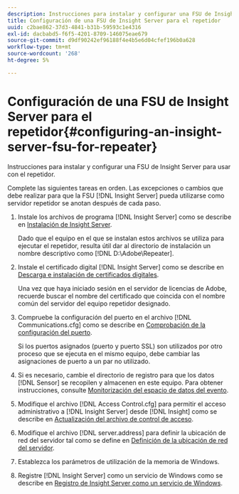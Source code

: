```yaml
---
description: Instrucciones para instalar y configurar una FSU de Insight Server para usar con el repetidor.
title: Configuración de una FSU de Insight Server para el repetidor
uuid: c2bae862-37d3-4841-b31b-59593c1e4316
exl-id: dacbabd5-f6f5-4201-8709-146075eae679
source-git-commit: d9df90242ef96188f4e4b5e6d04cfef196b0a628
workflow-type: tm+mt
source-wordcount: '268'
ht-degree: 5%

---
```


# Configuración de una FSU de Insight Server para el repetidor{#configuring-an-insight-server-fsu-for-repeater}

Instrucciones para instalar y configurar una FSU de Insight Server para usar con el repetidor.

Complete las siguientes tareas en orden. Las excepciones o cambios que debe realizar para que la FSU [!DNL Insight Server] pueda utilizarse como servidor repetidor se anotan después de cada paso.

1. Instale los archivos de programa [!DNL Insight Server] como se describe en [Instalación de Insight Server](../../../../home/c-inst-svr/c-install-ins-svr/c-install-ins-svr.md#concept-1c796b4ca427474f99ec6ba34d8254cd).

   Dado que el equipo en el que se instalan estos archivos se utiliza para ejecutar el repetidor, resulta útil dar al directorio de instalación un nombre descriptivo como [!DNL D:\Adobe\Repeater].

1. Instale el certificado digital [!DNL Insight Server] como se describe en [Descarga e instalación de certificados digitales](../../../../home/c-inst-svr/c-install-ins-svr/t-install-proc-inst-svr-dpu/c-dnld-dgtl-cert/c-dnld-dgtl-cert.md#concept-4f79c240492f4e52b6375b4b3bbefa17).

   Una vez que haya iniciado sesión en el servidor de licencias de Adobe, recuerde buscar el nombre del certificado que coincida con el nombre común del servidor del equipo repetidor designado.

1. Compruebe la configuración del puerto en el archivo [!DNL Communications.cfg] como se describe en [Comprobación de la configuración del puerto](../../../../home/c-inst-svr/c-install-ins-svr/t-install-proc-inst-svr-dpu/t-chk-pt-stgs.md#task-a91191b0a19e4437aa535a27c734ae64).

   Si los puertos asignados (puerto y puerto SSL) son utilizados por otro proceso que se ejecuta en el mismo equipo, debe cambiar las asignaciones de puerto a un par no utilizado.

1. Si es necesario, cambie el directorio de registro para que los datos [!DNL Sensor] se recopilen y almacenen en este equipo. Para obtener instrucciones, consulte [Monitorización del espacio de datos del evento](../../../../home/c-inst-svr/c-admin-inst-svr/c-mntr-disk-spc/t-mntr-evt-data-spc.md#task-a54d4bd16b96437f943cd09e5d848440).
1. Modifique el archivo [!DNL Access Control.cfg] para permitir el acceso administrativo a [!DNL Insight Server] desde [!DNL Insight] como se describe en [Actualización del archivo de control de acceso](../../../../home/c-inst-svr/c-install-ins-svr/t-install-proc-inst-svr-dpu/c-updt-accss-ctrl-file.md#concept-fb9aa0c0e0664c018528f56d01c4808d).
1. Modifique el archivo [!DNL server.address] para definir la ubicación de red del servidor tal como se define en [Definición de la ubicación de red del servidor](../../../../home/c-inst-svr/c-install-ins-svr/t-install-proc-inst-svr-dpu/c-svrs-ntwk-loc/c-svrs-ntwk-loc.md#concept-87dd2aa3448c415ca1285bc445a8c649).
1. Establezca los parámetros de utilización de la memoria de Windows.
1. Registre [!DNL Insight Server] como un servicio de Windows como se describe en [Registro de Insight Server como un servicio de Windows](../../../../home/c-inst-svr/c-install-ins-svr/t-install-proc-inst-svr-dpu/c-reg-wdws-svc.md#concept-f2c7aa891d544a2595aa01d0d796a540).
